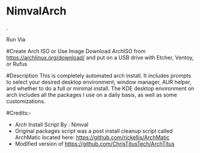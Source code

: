 # NimvalArch
.

Run Via

#Create Arch ISO or Use Image
Download ArchISO from https://archlinux.org/download/ and put on a USB drive with Etcher, Ventoy, or Rufus

#Description
This is completely automated arch install. It includes prompts to select your desired desktop environment, window manager, AUR helper, and whether to do a full or minimal install. The KDE desktop environment on arch includes all the packages I use on a daily basis, as well as some customizations.

#Credits:-
- Arch Install Script By : Nimval
 - Original packages script was a post install cleanup script called ArchMatic located here: https://github.com/rickellis/ArchMatic
 - Modified version of https://github.com/ChrisTitusTech/ArchTitus


